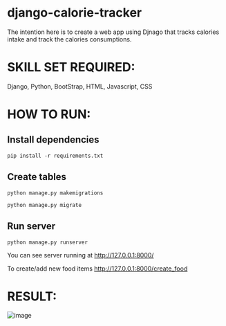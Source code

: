 # django-calorie-tracker
The intention here is to create a web app using Djnago that tracks calories intake and track the calories consumptions.

# SKILL SET REQUIRED:
 Django, Python, BootStrap, HTML, Javascript, CSS

# HOW TO RUN:
## Install dependencies
```pip install -r requirements.txt ```

## Create tables
```python manage.py makemigrations```

```python manage.py migrate```

## Run server
```python manage.py runserver```

You can see server running at http://127.0.0.1:8000/

To create/add new food items 
http://127.0.0.1:8000/create_food

# RESULT:
![image](https://user-images.githubusercontent.com/46977634/92306334-36119700-ef86-11ea-83ac-ef08373529ff.png)
